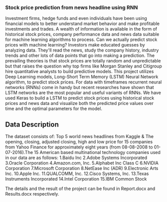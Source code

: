### Stock price prediction from news headline using RNN

Investment firms, hedge funds and even individuals have been using financial models to better understand market behavior and make profitable investments and trades. A wealth of information is available in the form of historical stock prices, company performance data and news data suitable for machine learning algorithms to process.
Can we actually predict stock prices with machine learning? Investors make educated guesses by analyzing data. They'll read the news, study the company history, industry trends and other lots of data points that go into making a prediction. The prevailing theories is that stock prices are totally random and unpredictable but that raises the question why top firms like Morgan Stanley and Citigroup hire quantitative analysts to build predictive models.
This project utilizes Deep Learning models, Long-Short Term Memory (LSTM) Neural Network algorithm, to predict stock prices. For data with timeframes recurrent neural networks (RNNs) come in handy but recent researches have shown that LSTM networks are the most popular and useful variants of RNNs.
We have used Keras to build a LSTM to predict stock prices using historical stock prices and news data and visualize both the predicted price values over time and the optimal parameters for the model.

## Data Description
The dataset consists of:
Top 5 world news headlines from Kaggle & The opening, closing, adjusted closing, high and low price for 15 companies from Yahoo Finance for approximately eight years (from 08-08-2008 to 01-07-2016).The 15 American based multinational technology companies used in our data are as follows:
	1.Baidu Inc
	2.Adobe Systems Incorporated
	3.Oracle Corporation
	4.Amazon.com, Inc.
	5.Alphabet Inc Class C
	6.NVIDIA Corporation
	7.Microsoft Corporation
	8.NetEase Inc (ADR)
	9.Electronic Arts Inc.
	10.Apple Inc.
	11.QUALCOMM, Inc.
	12.Cisco Systems, Inc.
	13.Texas Instruments Incorporated
	14.Intel Corporation
	15.IBM Common Stock

The details and the result of the project can be found in Report.docx and Results.docx respectively.